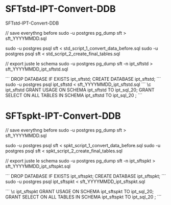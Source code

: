 # SFTstd-IPT-Convert-DDB
SFTstd-IPT-Convert-DDB

// save everythng before
sudo -u postgres pg_dump sft > sft_YYYYMMDD.sql 

sudo -u postgres psql sft < std_script_1_convert_data_before.sql 
sudo -u postgres psql sft < std_script_2_create_final_tables.sql 

// export juste le schema
sudo -u postgres pg_dump sft -n ipt_sftstd > sft_YYYYMMDD_ipt_sftstd.sql 

´´´
DROP DATABASE IF EXISTS ipt_sftstd;
CREATE DATABASE ipt_sftstd;
´´´
sudo -u postgres psql ipt_sftstd < sft_YYYYMMDD_ipt_sftstd.sql
´´´
\c ipt_sftstd
GRANT USAGE ON SCHEMA ipt_sftstd TO ipt_sql_20;
GRANT SELECT ON ALL TABLES IN SCHEMA ipt_sftstd TO ipt_sql_20 ;
´´´




# SFTspkt-IPT-Convert-DDB

// save everythng before
sudo -u postgres pg_dump sft > sft_YYYYMMDD.sql 

sudo -u postgres psql sft < spkt_script_1_convert_data_before.sql 
sudo -u postgres psql sft < spkt_script_2_create_final_tables.sql 

// export juste le schema
sudo -u postgres pg_dump sft -n ipt_sftspkt > sft_YYYYMMDD_ipt_sftspkt.sql 

´´´
DROP DATABASE IF EXISTS ipt_sftspkt;
CREATE DATABASE ipt_sftspkt;
´´´
sudo -u postgres psql ipt_sftspkt < sft_YYYYMMDD_ipt_sftspkt.sql

´´´
\c ipt_sftspkt
GRANT USAGE ON SCHEMA ipt_sftspkt TO ipt_sql_20;
GRANT SELECT ON ALL TABLES IN SCHEMA ipt_sftspkt TO ipt_sql_20 ;
´´´


